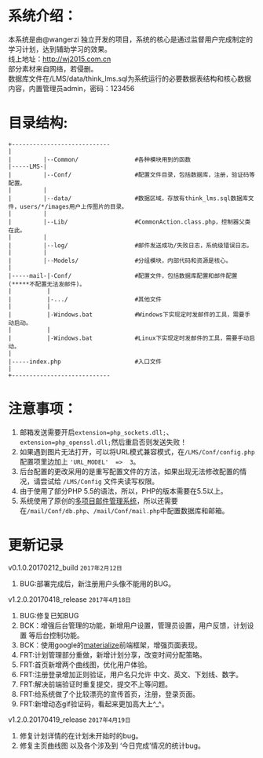 # 系统介绍：
本系统是由@wangerzi 独立开发的项目，系统的核心是通过监督用户完成制定的学习计划，达到辅助学习的效果。  
线上地址：http://wj2015.com.cn  
部分素材来自网络，若侵删。  
数据库文件在/LMS/data/think_lms.sql为系统运行的必要数据表结构和核心数据内容，内置管理员admin，密码：123456

# 目录结构:
    +----------------------------
    |
    |         |--Common/                #各种模块用到的函数
    |-----LMS-|
    |         |--Conf/                  #配置文件目录，包括数据库，注册，验证码等配置。
    |         |
    |         |--data/                  #数据区域，存放有think_lms.sql数据库文件，users/*/images用户上传图片的目录。
    |         |
    |         |--Lib/                   #CommonAction.class.php，控制器父类在此。
    |         |
    |         |--log/                   #邮件发送成功/失败日志，系统级错误日志。
    |         |
    |         |--Models/                #分组模块，内部代码和资源是核心。
    |
    |-----mail-|-Conf/                  #配置文件，包括数据库配置和邮件配置(*****不配置无法发邮件)。
    |          |
    |          |-.../                   #其他文件
    |          |
    |          |-Windows.bat            #Windows下实现定时发邮件的工具，需要手动启动。
    |          |
    |          |-Windows.bat            #Linux下实现定时发邮件的工具，需要手动启动。
    |
    |-----index.php                     #入口文件
    |
    +----------------------------

# 注意事项：
1. 邮箱发送需要开启`extension=php_sockets.dll;`、`extension=php_openssl.dll;`然后重启否则发送失败！  
1. 如果遇到图片无法打开，可以将URL模式兼容模式，在`/LMS/Conf/config.php`配置项里边加上 `'URL_MODEL'	=>	3`。  
1. 后台配置的更改采用的是重写配置文件的方法，如果出现无法修改配置的情况，请尝试给 `/LMS/Config` 文件夹读写权限。  
1. 由于使用了部分PHP 5.5的语法，所以，PHP的版本需要在5.5以上。
1. 系统使用了原创的[多项目邮件管理系统](https://github.com/wangerzi/Multi-project-timed-mail-delivery-management)，所以还需要在`/mail/Conf/db.php`、`/mail/Conf/mail.php`中配置数据库和邮箱。

# 更新记录
v0.1.0.20170212_build           `2017年2月12日` 
1. BUG:部署完成后，新注册用户头像不能用的BUG。

v1.2.0.20170418_release         `2017年4月18日` 
1. BUG:修复已知BUG
1. BCK：增强后台管理的功能，新增用户设置，管理员设置，用户反馈，计划设置 等后台控制功能。
1. BCK：使用google的[materialize](http://materializecss.com)前端框架，增强页面表现。
1. FRT:计划管理部分重做，新增计划分享，改变时间分配策略。
1. FRT:首页新增两个曲线图，优化用户体验。
1. FRT:注册登录增加正则验证，用户名只允许 中文、英文、下划线、数字。
1. FRT:解决前端验证时重复提交，提交不上等问题。
1. FRT:给系统做了个比较漂亮的宣传首页，注册，登录页面。
1. FRT:新增动态gif验证码，看起来更加高大上^_^。

v1.2.0.20170419_release         `2017年4月19日`
1. 修复计划详情的在计划未开始时的bug。
1. 修复主页曲线图 以及各个涉及到 ‘今日完成’情况的统计bug。